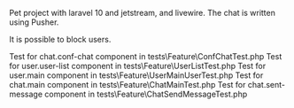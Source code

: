 Pet project with laravel 10 and jetstream, and livewire.
The chat is written using Pusher.

It is possible to block users.

Test for chat.conf-chat component in tests\Feature\ConfChatTest.php
Test for user.user-list component in tests\Feature\UserListTest.php
Test for user.main component in tests\Feature\UserMainUserTest.php
Test for chat.main component in tests\Feature\ChatMainTest.php
Test for chat.sent-message component in tests\Feature\ChatSendMessageTest.php
